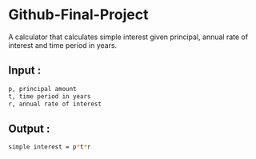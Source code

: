# Github-Final-Project

A calculator that calculates simple interest given principal, annual rate of interest and time period in years.

## Input :
```bash
p, principal amount
t, time period in years
r, annual rate of interest
```
## Output :
```bash
simple interest = p*t*r
```
